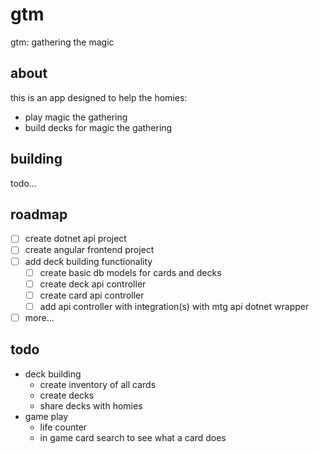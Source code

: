 # gtm
gtm: gathering the magic

## about
this is an app designed to help the homies:
- play magic the gathering
- build decks for magic the gathering

## building
todo...

## roadmap
- [ ] create dotnet api project
- [ ] create angular frontend project
- [ ] add deck building functionality
    - [ ] create basic db models for cards and decks
    - [ ] create deck api controller
    - [ ] create card api controller
    - [ ] add api controller with integration(s) with mtg api dotnet wrapper
- [ ] more...

## todo
- deck building
    - create inventory of all cards
    - create decks
    - share decks with homies
- game play
    - life counter
    - in game card search to see what a card does